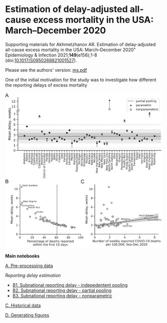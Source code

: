 # Estimation of delay-adjusted all-cause excess mortality in the USA: March–December 2020

Supporting materials for Akhmetzhanov AR. Estimation of delay-adjusted all-cause excess mortality in the USA: March–December 2020" Epidemiology & Infection 2021;**149**(e156);1-8 (doi:[10.1017/S0950268821001527](https://doi.org/10.1017/S0950268821001527)).

Please see the authors' version: [ms.pdf](https://github.com/aakhmetz/Excess-mortality-in-US-2020/blob/main/manuscript/2021%20Akhmetzhanov%20Epidem%20Infect%20-%20Excess%20mortality%20in%20US%2C%202020.pdf)

One of the initial motivation for the study was to investigate how different the reporting delays of excess mortality  

<p align="center">
  <img src="figures/Figure1.png" title="Reporting delay">
</p>

**Main notebooks**

[A. Pre-processing data](https://nbviewer.jupyter.org/github/aakhmetz/Excess-mortality-in-US-2020/blob/main/scripts/Andrei/A.%20Pre-processing%20data.ipynb)

*Reporting delay estimation*
* [B1. Subnational reporting delay - indepedentent pooling](https://nbviewer.jupyter.org/github/aakhmetz/Excess-mortality-in-US-2020/blob/main/scripts/Andrei/B1.%20Subnational%20reporting%20delay%20-%20indepedentent%20pooling.ipynb)
* [B2. Subnational reporting delay - partial pooling](https://nbviewer.jupyter.org/github/aakhmetz/Excess-mortality-in-US-2020/blob/main/scripts/Andrei/B2.%20Subnational%20reporting%20delay%20-%20partial%20pooling.ipynb)
* [B3. Subnational reporting delay - nonparametric](https://nbviewer.jupyter.org/github/aakhmetz/Excess-mortality-in-US-2020/blob/main/scripts/Andrei/B3.%20Subnational%20reporting%20delay%20-%20nonparametric.ipynb)

[C. Historical data](https://nbviewer.jupyter.org/github/aakhmetz/Excess-mortality-in-US-2020/blob/main/scripts/Andrei/C.%20Historical%20data.ipynb)

[D. Generating figures](https://nbviewer.jupyter.org/github/aakhmetz/Excess-mortality-in-US-2020/blob/main/scripts/Andrei/D.%20Generating%20figures.ipynb)

